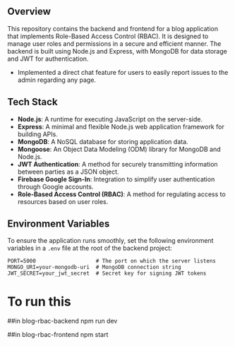## Overview
This repository contains the backend and frontend for a blog application that implements Role-Based Access Control (RBAC). It is designed to manage user roles and permissions in a secure and efficient manner. The backend is built using Node.js and Express, with MongoDB for data storage and JWT for authentication.

* Implemented a direct chat feature for users to easily report issues to the admin regarding any page.


## Tech Stack
- **Node.js**: A runtime for executing JavaScript on the server-side.
- **Express**: A minimal and flexible Node.js web application framework for building APIs.
- **MongoDB**: A NoSQL database for storing application data.
- **Mongoose**: An Object Data Modeling (ODM) library for MongoDB and Node.js.
- **JWT Authentication**: A method for securely transmitting information between parties as a JSON object.
- **Firebase Google Sign-In**: Integration to simplify user authentication through Google accounts.
- **Role-Based Access Control (RBAC)**: A method for regulating access to resources based on user roles.

## Environment Variables
To ensure the application runs smoothly, set the following environment variables in a `.env` file at the root of the backend project:

```env
PORT=5000                   # The port on which the server listens
MONGO_URI=your-mongodb-uri  # MongoDB connection string
JWT_SECRET=your_jwt_secret  # Secret key for signing JWT tokens
```

# To run this 

##in blog-rbac-backend
npm run dev

##in blog-rbac-frontend
npm start
